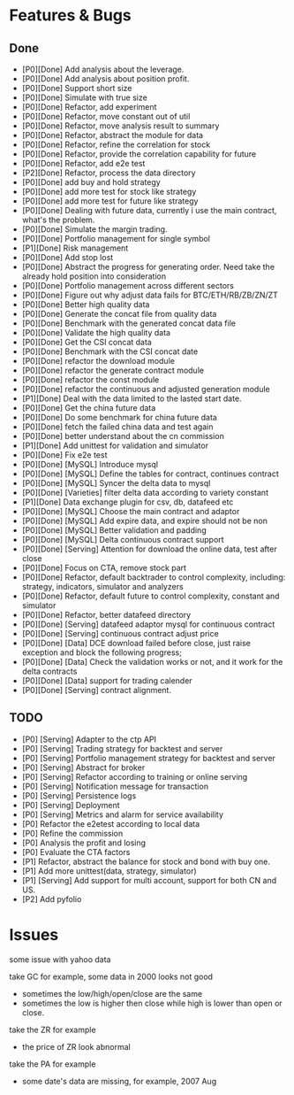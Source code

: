 # Features & Bugs

## Done

- [P0][Done] Add analysis about the leverage.
- [P0][Done] Add analysis about position profit.
- [P0][Done] Support short size
- [P0][Done] Simulate with true size
- [P0][Done] Refactor, add experiment
- [P0][Done] Refactor, move constant out of util
- [P0][Done] Refactor, move analysis result to summary
- [P0][Done] Refactor, abstract the module for data
- [P0][Done] Refactor, refine the correlation for stock
- [P0][Done] Refactor, provide the correlation capability for future
- [P0][Done] Refactor, add e2e test
- [P2][Done] Refactor, process the data directory
- [P0][Done] add buy and hold strategy
- [P0][Done] add more test for stock like strategy
- [P0][Done] add more test for future like strategy
- [P0][Done] Dealing with future data, currently i use the main contract, what's the problem.
- [P0][Done] Simulate the margin trading.
- [P0][Done] Portfolio management for single symbol
- [P1][Done] Risk management
- [P0][Done] Add stop lost
- [P0][Done] Abstract the progress for generating order. Need take the already hold position into consideration
- [P0][Done] Portfolio management across different sectors
- [P0][Done] Figure out why adjust data fails for BTC/ETH/RB/ZB/ZN/ZT
- [P0][Done] Better high quality data
- [P0][Done] Generate the concat file from quality data
- [P0][Done] Benchmark with the generated concat data file
- [P0][Done] Validate the high quality data
- [P0][Done] Get the CSI concat data
- [P0][Done] Benchmark with the CSI concat date
- [P0][Done] refactor the download module
- [P0][Done] refactor the generate contract module 
- [P0][Done] refactor the const module
- [P0][Done] refactor the continuous and adjusted generation module 
- [P1][Done] Deal with the data limited to the lasted start date.
- [P0][Done] Get the china future data
- [P0][Done] Do some benchmark for china future data
- [P0][Done] fetch the failed china data and test again
- [P0][Done] better understand about the cn commission
- [P1][Done] Add unittest for validation and simulator
- [P0][Done] Fix e2e test
- [P0][Done] [MySQL] Introduce mysql
- [P0][Done] [MySQL] Define the tables for contract, continues contract
- [P0][Done] [MySQL] Syncer the delta data to mysql
- [P0][Done] [Varieties] filter delta data according to variety constant
- [P1][Done] Data exchange plugin for csv, db, datafeed etc
- [P0][Done] [MySQL] Choose the main contract and adaptor
- [P0][Done] [MySQL] Add expire data, and expire should not be non
- [P0][Done] [MySQL] Better validation and padding
- [P0][Done] [MySQL] Delta continuous contract support
- [P0][Done] [Serving] Attention for download the online data, test after close
- [P0][Done] Focus on CTA, remove stock part
- [P0][Done] Refactor, default backtrader to control complexity, including: strategy, indicators, simulator and analyzers
- [P0][Done] Refactor, default future to control complexity, constant and simulator
- [P0][Done] Refactor, better datafeed directory
- [P0][Done] [Serving] datafeed adaptor mysql for continuous contract 
- [P0][Done] [Serving] continuous contract adjust price
- [P0][Done] [Data] DCE download failed before close, just raise exception and block the following progress; 
- [P0][Done] [Data] Check the validation works or not, and it work for the delta contracts
- [P0][Done] [Data] support for trading calender
- [P0][Done] [Serving] contract alignment.

## TODO

- [P0] [Serving] Adapter to the ctp API
- [P0] [Serving] Trading strategy for backtest and server 
- [P0] [Serving] Portfolio management strategy for backtest and server 
- [P0] [Serving] Abstract for broker
- [P0] [Serving] Refactor according to training or online serving
- [P0] [Serving] Notification message for transaction
- [P0] [Serving] Persistence logs
- [P0] [Serving] Deployment
- [P0] [Serving] Metrics and alarm for service availability
- [P0] Refactor the e2etest according to local data
- [P0] Refine the commission
- [P0] Analysis the profit and losing
- [P0] Evaluate the CTA factors
- [P1] Refactor, abstract the balance for stock and bond with buy one.
- [P1] Add more unittest(data, strategy, simulator)
- [P1] [Serving] Add support for multi account, support for both CN and US.
- [P2] Add pyfolio


# Issues

some issue with yahoo data

take GC for example, some data in 2000 looks not good
- sometimes the low/high/open/close are the same
- sometimes the low is higher then close while high is lower than open or close.

take the ZR for example
- the price of ZR look abnormal

take the PA for example
- some date's data are missing, for example,  2007 Aug
